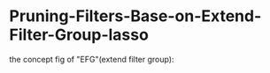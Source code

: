 # Pruning-Filters-Base-on-Extend-Filter-Group-lasso
 the concept fig of  "EFG"(extend filter group):
 
